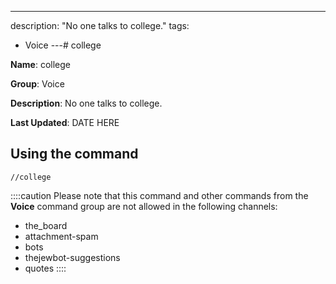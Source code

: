 ---
description: "No one talks to college."
tags:
  - Voice
---# college

**Name**: college

**Group**: Voice

**Description**: No one talks to college.

**Last Updated**: DATE HERE

## Using the command

    //college

::::caution Please note that this command and other commands from the **Voice** command group are not allowed in the following channels:
- the_board
- attachment-spam
- bots
- thejewbot-suggestions
- quotes
::::